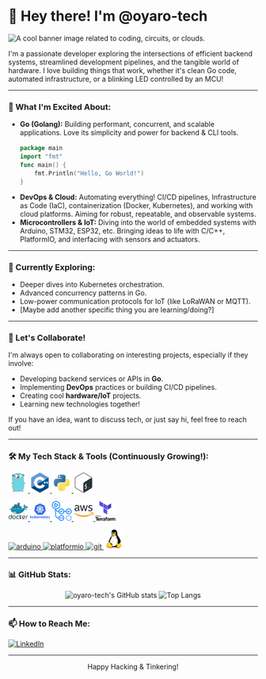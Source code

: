 # 👋 Hey there! I'm @oyaro-tech

<picture>
  <source media="(prefers-color-scheme: dark)" srcset="https://raw.githubusercontent.com/oyaro-tech/oyaro-tech/main/assets/github-header-dark.png">
  <source media="(prefers-color-scheme: light)" srcset="https://raw.githubusercontent.com/oyaro-tech/oyaro-tech/main/assets/github-header-light.png">
  <img alt="A cool banner image related to coding, circuits, or clouds." src="https://raw.githubusercontent.com/oyaro-tech/oyaro-tech/main/assets/github-header-light.png">
</picture>

I'm a passionate developer exploring the intersections of efficient backend systems, streamlined development pipelines, and the tangible world of hardware. I love building things that work, whether it's clean Go code, automated infrastructure, or a blinking LED controlled by an MCU!

---

### 🚀 What I'm Excited About:

* **Go (Golang):** Building performant, concurrent, and scalable applications. Love its simplicity and power for backend & CLI tools.
    ```go
    package main
    import "fmt"
    func main() {
        fmt.Println("Hello, Go World!")
    }
    ```
* **DevOps & Cloud:** Automating everything! CI/CD pipelines, Infrastructure as Code (IaC), containerization (Docker, Kubernetes), and working with cloud platforms. Aiming for robust, repeatable, and observable systems.
* **Microcontrollers & IoT:** Diving into the world of embedded systems with Arduino, STM32, ESP32, etc. Bringing ideas to life with C/C++, PlatformIO, and interfacing with sensors and actuators.

---

### 🌱 Currently Exploring:

* Deeper dives into Kubernetes orchestration.
* Advanced concurrency patterns in Go.
* Low-power communication protocols for IoT (like LoRaWAN or MQTT).
* [Maybe add another specific thing you are learning/doing?]

---

### 💞️ Let's Collaborate!

I'm always open to collaborating on interesting projects, especially if they involve:

* Developing backend services or APIs in **Go**.
* Implementing **DevOps** practices or building CI/CD pipelines.
* Creating cool **hardware/IoT** projects.
* Learning new technologies together!

If you have an idea, want to discuss tech, or just say hi, feel free to reach out!

---

### 🛠️ My Tech Stack & Tools (Continuously Growing!):

<p align="left">
  <a href="https://golang.org" target="_blank" rel="noreferrer"> <img src="https://raw.githubusercontent.com/devicons/devicon/master/icons/go/go-original.svg" alt="go" width="40" height="40"/> </a>
  <a href="https://www.cplusplus.com/" target="_blank" rel="noreferrer"> <img src="https://raw.githubusercontent.com/devicons/devicon/master/icons/cplusplus/cplusplus-original.svg" alt="cplusplus" width="40" height="40"/> </a>
  <a href="https://www.python.org" target="_blank" rel="noreferrer"> <img src="https://raw.githubusercontent.com/devicons/devicon/master/icons/python/python-original.svg" alt="python" width="40" height="40"/> </a>
  <a href="https://www.gnu.org/software/bash/" target="_blank" rel="noreferrer"> <img src="https://raw.githubusercontent.com/devicons/devicon/master/icons/bash/bash-original.svg" alt="bash" width="40" height="40"/> </a>
</p>

<p align="left">
  <a href="https://www.docker.com/" target="_blank" rel="noreferrer"> <img src="https://raw.githubusercontent.com/devicons/devicon/master/icons/docker/docker-original-wordmark.svg" alt="docker" width="40" height="40"/> </a>
  <a href="https://kubernetes.io" target="_blank" rel="noreferrer"> <img src="https://raw.githubusercontent.com/devicons/devicon/master/icons/kubernetes/kubernetes-plain-wordmark.svg" alt="kubernetes" width="40" height="40"/> </a>
  <a href="https://github.com/features/actions" target="_blank" rel="noreferrer"> <img src="https://raw.githubusercontent.com/devicons/devicon/master/icons/githubactions/githubactions-original.svg" alt="githubactions" width="40" height="40"/> </a>
  <a href="https://aws.amazon.com" target="_blank" rel="noreferrer"> <img src="https://raw.githubusercontent.com/devicons/devicon/master/icons/amazonwebservices/amazonwebservices-original-wordmark.svg" alt="aws" width="40" height="40"/> </a>
  <a href="https://www.terraform.io/" target="_blank" rel="noreferrer"> <img src="https://raw.githubusercontent.com/devicons/devicon/master/icons/terraform/terraform-original-wordmark.svg" alt="terraform" width="40" height="40"/> </a>
</p>

<p align="left">
  <a href="https://www.arduino.cc/" target="_blank" rel="noreferrer"> <img src="https://cdn.worldvectorlogo.com/logos/arduino-1.svg" alt="arduino" width="40" height="40"/> </a>
  <a href="https://platformio.org/" target="_blank" rel="noreferrer"> <img src="https://avatars.githubusercontent.com/u/12679397?s=200&v=4" alt="platformio" width="40" height="40"/> </a> <a href="https://git-scm.com/" target="_blank" rel="noreferrer"> <img src="https://www.vectorlogo.zone/logos/git-scm/git-scm-icon.svg" alt="git" width="40" height="40"/> </a>
  <a href="https://www.linux.org/" target="_blank" rel="noreferrer"> <img src="https://raw.githubusercontent.com/devicons/devicon/master/icons/linux/linux-original.svg" alt="linux" width="40" height="40"/> </a>
</p>

---

### 📊 GitHub Stats:

<p align="center">
  <img src="https://github-readme-stats.vercel.app/api?username=oyaro-tech&show_icons=true&theme=radical" alt="oyaro-tech's GitHub stats" />
  <img src="https://github-readme-stats.vercel.app/api/top-langs/?username=oyaro-tech&layout=compact&theme=radical" alt="Top Langs" />
</p>

---

### 📫 How to Reach Me:

[![LinkedIn](https://img.shields.io/badge/LinkedIn-0077B5?style=for-the-badge&logo=linkedin&logoColor=white)](https://www.linkedin.com/in/oyaro-tech)

---

<p align="center"> Happy Hacking & Tinkering! </p>
